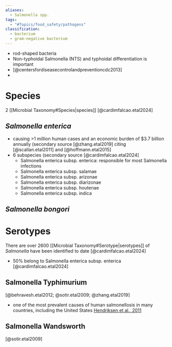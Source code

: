 ```yaml
---
aliases:
  - Salmonella spp.
tags:
  - "#Topics/food_safety/pathogens"
classification:
  - bacterium
  - gram-negative bacterium
---
```

- rod-shaped bacteria 
- Non-typhoidal Salmonella (NTS) and typhoidal differentiation is important
- [@centersfordiseasecontrolandpreventioncdc2013]
- 
# Species
2 [[Microbial Taxonomy#Species|species]] [@cardimfalcao.etal2024]
## *Salmonella enterica*
- causing >1 million human cases and an economic burden of $3.7 billion annually 
  (secondary source [@zhang.etal2019] citing  [@scallan.etal2011] and [@hoffmann.etal2015] 
- 6 subspecies (secondary source [@cardimfalcao.etal2024]
	- Salmonella enterica subsp. enterica: responsible for most Salmonella infections
	- Salmonella enterica subsp. salamae
	- Salmonella enterica subsp. arizonae
	- Salmonella enterica subsp. diarizonae
	- Salmonella enterica subsp. houtenae 
	- Salmonella enterica subsp. indica 
## *Salmonella bongori*

# Serotypes
There are over 2600 [[Microbial Taxonomy#Serotype|serotypes]] of *Salmonella* have been identified to date [@cardimfalcao.etal2024]
- 50% belong to Salmonella enterica subsp. enterica [@cardimfalcao.etal2024]
## Salmonella Typhimurium
[@behravesh.etal2012; @sotir.etal2009; @zhang.etal2019]
- one of the most prevalent causes of human salmonellosis in many countries, including the United States [Hendriksen et al., 2011](https://www.liebertpub.com/doi/10.1089/fpd.2010.0787)	

## Salmonella Wandsworth
[@sotir.etal2009]

